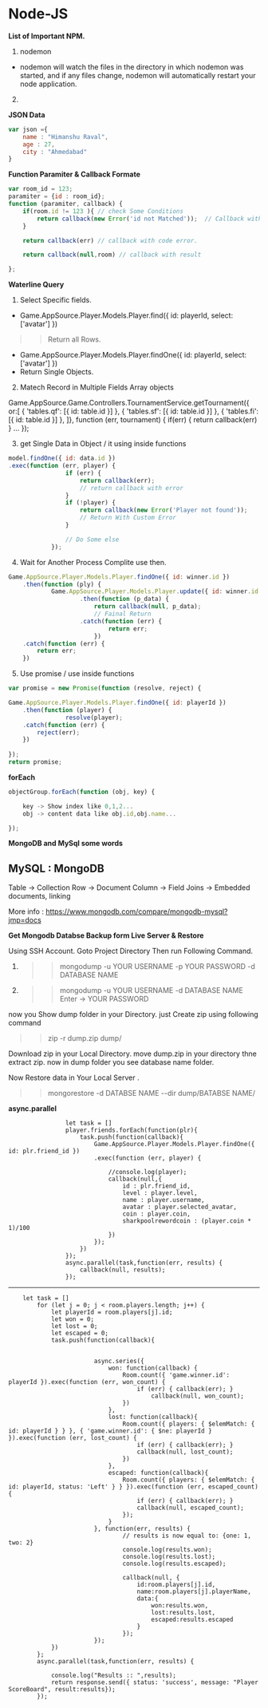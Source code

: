 # Node-JS
<b>List of Important NPM.</b>
1) nodemon 
- nodemon will watch the files in the directory in which nodemon was started, and if any files change, nodemon will automatically restart your node application.
2) 


<b>JSON Data</b>

```javascript
var json ={
    name : "Himanshu Raval",
    age : 27,
    city : "Ahmedabad"
} 
```

<b>Function Paramiter & Callback Formate</b>

```javascript
var room_id = 123;
paramiter = {id : room_id};
function (paramiter, callback) {
    if(room.id != 123 ){ // check Some Conditions
       	return callback(new Error('id not Matched'));  // Callback with custom Error.
    }

    return callback(err) // callback with code error.

    return callback(null,room) // callback with result

};
```


<b>Waterline Query</b>

1) Select Specific fields.
- Game.AppSource.Player.Models.Player.find({ id: playerId, select: ['avatar'] })
>> Return all Rows.
- Game.AppSource.Player.Models.Player.findOne({ id: playerId, select: ['avatar'] })
- Return Single Objects.

2) Matech Record in Multiple Fields Array objects

Game.AppSource.Game.Controllers.TournamentService.getTournament({
                or:[
                    { 'tables.qf': [{ id: table.id }] },
                    { 'tables.sf': [{ id: table.id }] },
                    { 'tables.fi': [{ id: table.id }] },
                ]}, function (err, tournament) {
                if(err) {
                    return callback(err)
                }
...
                });


3) get Single Data in Object  / it using inside functions
  
```javascript              
model.findOne({ id: data.id })
.exec(function (err, player) {
                if (err) {
                    return callback(err);
					// return callback with error
				}
				if (!player) {
					return callback(new Error('Player not found'));
                    // Return With Custom Error
				}

                // Do Some else
            });

```
4) Wait for Another Process Complite use then.

```javascript
Game.AppSource.Player.Models.Player.findOne({ id: winner.id })
	.then(function (ply) {
            Game.AppSource.Player.Models.Player.update({ id: winner.id }, { coin: player_final_point })
                    .then(function (p_data) {
                        return callback(null, p_data);
                        // Fainal Return
                    .catch(function (err) {
                            return err;
                        })
    .catch(function (err) {
		return err;
	})
```
5) Use promise / use inside functions

```javascript
var promise = new Promise(function (resolve, reject) {

Game.AppSource.Player.Models.Player.findOne({ id: playerId })
	.then(function (player) {
                resolve(player);
    .catch(function (err) {
		reject(err);
	})
               
});
return promise;

```



<b>forEach</b>

```javascript
objectGroup.forEach(function (obj, key) {

    key -> Show index like 0,1,2...
    obj -> content data like obj.id,obj.name...

});
```




<b>MongoDB and MySql some words</b>


MySQL :	MongoDB
---------------
Table -> Collection
Row -> Document
Column -> Field
Joins -> Embedded documents, linking


More info : 
https://www.mongodb.com/compare/mongodb-mysql?jmp=docs




<b>Get Mongodb Databse Backup form Live Server & Restore</b>

Using SSH Account.
Goto Project Directory Then run Following Command.
1) >> mongodump -u YOUR USERNAME -p YOUR PASSWORD -d DATABASE NAME
2) >> mongodump -u YOUR USERNAME  -d DATABASE NAME
   >> Enter ->  YOUR PASSWORD

now you Show dump folder in your Directory. 
just Create zip using following command
>> zip -r dump.zip dump/

Download zip in your Local Directory.
move dump.zip in your directory thne extract zip. now in dump folder you see database name folder.

Now Restore data in Your Local Server .

>> mongorestore -d DATABSE NAME --dir dump/BATABSE NAME/



<b>async.parallel</b>


					let task = []
					player.friends.forEach(function(plr){
						task.push(function(callback){
							Game.AppSource.Player.Models.Player.findOne({ id: plr.friend_id })
							.exec(function (err, player) {
								 
								//console.log(player);
								callback(null,{
									id : plr.friend_id,
									level : player.level,
									name : player.username,
									avatar : player.selected_avatar,
									coin : player.coin,
									sharkpoolrewordcoin : (player.coin * 1)/100
								})
							});
						})
					});
					async.parallel(task,function(err, results) {
						callback(null, results);
					});





-------------------------------------




		let task = []
			for (let j = 0; j < room.players.length; j++) {
				let playerId = room.players[j].id;
				let won = 0;
				let lost = 0;
				let escaped = 0;
				task.push(function(callback){
					 
					
							async.series({
								won: function(callback) {
									Room.count({ 'game.winner.id': playerId }).exec(function (err, won_count) {
										if (err) { callback(err); }
											callback(null, won_count);
									})
								},
								lost: function(callback){
									Room.count({ players: { $elemMatch: { id: playerId } } }, { 'game.winner.id': { $ne: playerId } }).exec(function (err, lost_count) {
										if (err) { callback(err); }
										callback(null, lost_count);
									})
								},
								escaped: function(callback){
									Room.count({ players: { $elemMatch: { id: playerId, status: 'Left' } } }).exec(function (err, escaped_count) {
										if (err) { callback(err); }
										callback(null, escaped_count);
									});
								}
							}, function(err, results) {
									// results is now equal to: {one: 1, two: 2}
									console.log(results.won);
									console.log(results.lost);
									console.log(results.escaped);
		
									callback(null, {
										id:room.players[j].id,
										name:room.players[j].playerName,
										data:{
											won:results.won,
											lost:results.lost,
											escaped:results.escaped
										}
									});
							});
				})
			};
			async.parallel(task,function(err, results) {
				
				console.log("Results :: ",results);
				return response.send({ status: 'success', message: "Player ScoreBoard", result:results});
			});










